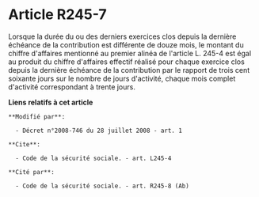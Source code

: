 # Article R245-7

Lorsque la durée du ou des derniers exercices clos depuis la dernière échéance de la contribution est différente de douze
mois, le montant du chiffre d'affaires mentionné au premier alinéa de l'article L. 245-4 est égal au produit du chiffre
d'affaires effectif réalisé pour chaque exercice clos depuis la dernière échéance de la contribution par le rapport de trois
cent soixante jours sur le nombre de jours d'activité, chaque mois complet d'activité correspondant à trente jours.

**Liens relatifs à cet article**

	**Modifié par**:

	  - Décret n°2008-746 du 28 juillet 2008 - art. 1

	**Cite**:

	  - Code de la sécurité sociale. - art. L245-4

	**Cité par**:

	  - Code de la sécurité sociale. - art. R245-8 (Ab)
